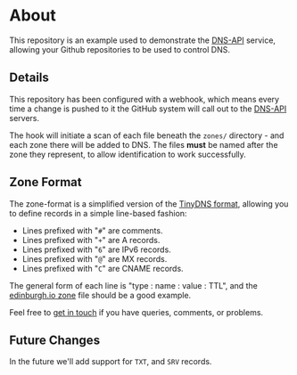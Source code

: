 
About
=====

This repository is an example used to demonstrate the [DNS-API](http://dns-api.com/) service, allowing your Github repositories to be used to control DNS.


Details
-------

This repository has been configured with a webhook, which means every time a change is pushed to it the GitHub system will call out to the [DNS-API](http://dns-api.com/) servers.

The hook will initiate a scan of each file beneath the `zones/` directory - and each zone there will be added to DNS.  The files __must__ be named after the zone they represent, to allow identification to work successfully.


Zone Format
-----------

The zone-format is a simplified version of the [TinyDNS  format](http://cr.yp.to/djbdns/tinydns-data.html), allowing you to define records in a simple line-based fashion:


* Lines prefixed with "`#`" are comments.
* Lines prefixed with "`+`" are A records.
* Lines prefixed with "`6`" are IPv6 records.
* Lines prefixed with "`@`" are MX records.
* Lines prefixed with "`C`" are CNAME records.

The general form of each line is "type : name : value : TTL", and the [edinburgh.io zone](zones/edinburgh.io) file should be a good example.

Feel free to [get in touch](http://dns-api.com/docs/help) if you have queries, comments, or problems.



Future Changes
--------------

In the future we'll add support for `TXT`, and `SRV` records.
